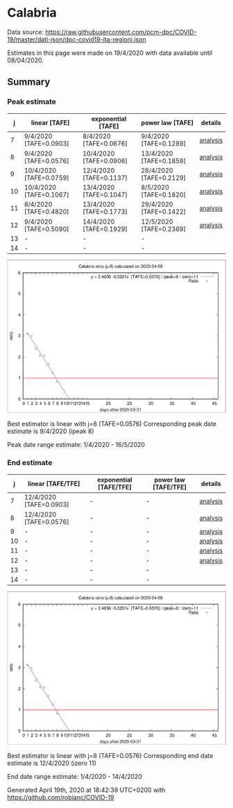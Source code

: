 # Calabria


Data source: https://raw.githubusercontent.com/pcm-dpc/COVID-19/master/dati-json/dpc-covid19-ita-regioni.json

Estimates in this page were made on 19/4/2020 with data available until 08/04/2020.


## Summary 

### Peak estimate 
|j|linear [TAFE]|exponential [TAFE]|power law [TAFE]|details|
|---|----|-----------|---------|-------|
|7|9/4/2020 [TAFE=0.0903]|8/4/2020 [TAFE=0.0676]|9/4/2020 [TAFE=0.1289]|[analysis](COVID-19_calabria_j7_2020-04-08.md)|
|8|9/4/2020 [TAFE=0.0576]|10/4/2020 [TAFE=0.0906]|13/4/2020 [TAFE=0.1859]|[analysis](COVID-19_calabria_j8_2020-04-08.md)|
|9|10/4/2020 [TAFE=0.0759]|12/4/2020 [TAFE=0.1137]|28/4/2020 [TAFE=0.2129]|[analysis](COVID-19_calabria_j9_2020-04-08.md)|
|10|10/4/2020 [TAFE=0.1067]|13/4/2020 [TAFE=0.1047]|8/5/2020 [TAFE=0.1820]|[analysis](COVID-19_calabria_j10_2020-04-08.md)|
|11|8/4/2020 [TAFE=0.4820]|13/4/2020 [TAFE=0.1773]|29/4/2020 [TAFE=0.1422]|[analysis](COVID-19_calabria_j11_2020-04-08.md)|
|12|9/4/2020 [TAFE=0.5090]|14/4/2020 [TAFE=0.1929]|12/5/2020 [TAFE=0.2369]|[analysis](COVID-19_calabria_j12_2020-04-08.md)|
|13|-|-|-||
|14|-|-|-||

![best peak estimate](COVID-19_calabria_j8_2020-04-08.png)

Best estimator is linear with j=8 (TAFE=0.0576)
Corresponding peak date estimate is 9/4/2020 (ipeak 8)


Peak date range estimate: 1/4/2020 - 16/5/2020

### End estimate 
|j|linear [TAFE/TFE]|exponential [TAFE/TFE]|power law [TAFE/TFE]|details|
|---|----|-----------|---------|-------|
|7|12/4/2020 [TAFE=0.0903]|-|-|[analysis](COVID-19_calabria_j7_2020-04-08.md)|
|8|12/4/2020 [TAFE=0.0576]|-|-|[analysis](COVID-19_calabria_j8_2020-04-08.md)|
|9|-|-|-|[analysis](COVID-19_calabria_j9_2020-04-08.md)|
|10|-|-|-|[analysis](COVID-19_calabria_j10_2020-04-08.md)|
|11|-|-|-|[analysis](COVID-19_calabria_j11_2020-04-08.md)|
|12|-|-|-|[analysis](COVID-19_calabria_j12_2020-04-08.md)|
|13|-|-|-||
|14|-|-|-||

![best zero estimate](COVID-19_calabria_j8_2020-04-08.png)

Best estimator is linear with j=8 (TAFE=0.0576)
Corresponding end date estimate is 12/4/2020 (izero 11)


End date range estimate: 1/4/2020 - 14/4/2020

Generated April 19th, 2020 at 18:42:39 UTC+0200 with https://github.com/robianc/COVID-19
